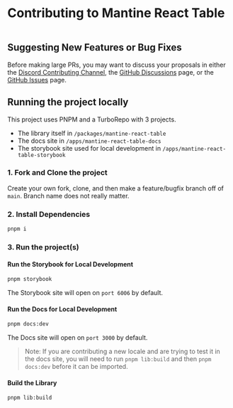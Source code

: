 # Contributing to Mantine React Table

<a href="http://makeapullrequest.com" target="_blank">
  <img alt="" src="https://img.shields.io/badge/PRs-welcome-brightgreen.svg?style=flat-square" />
</a>

## Suggesting New Features or Bug Fixes

Before making large PRs, you may want to discuss your proposals in either the [Discord Contributing Channel](https://discord.gg/5wqyRx6fnm), the [GitHub Discussions](https://github.com/KevinVandy/mantine-react-table/discussions) page, or the [GitHub Issues](https://github.com/KevinVandy/mantine-react-table/issues) page.

## Running the project locally

This project uses PNPM and a TurboRepo with 3 projects.

- The library itself in `/packages/mantine-react-table`
- The docs site in `/apps/mantine-react-table-docs`
- The storybook site used for local development in `/apps/mantine-react-table-storybook`

### 1. Fork and Clone the project

Create your own fork, clone, and then make a feature/bugfix branch off of `main`. Branch name does not really matter.

### 2. Install Dependencies

```bash
pnpm i
```

### 3. Run the project(s)

#### Run the Storybook for Local Development

```bash
pnpm storybook
```

The Storybook site will open on `port 6006` by default.

#### Run the Docs for Local Development

```bash
pnpm docs:dev
```

The Docs site will open on `port 3000` by default.

> Note: If you are contributing a new locale and are trying to test it in the docs site, you will need to run `pnpm lib:build` and then `pnpm docs:dev` before it can be imported.

#### Build the Library

```bash
pnpm lib:build
```